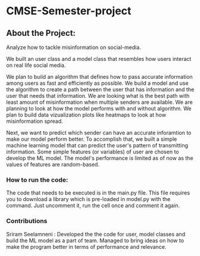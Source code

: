 # CMSE-Semester-project

## About the Project:

Analyze how to tackle misinformation on social-media.

We built an user class and a model class that resembles how users interact on real life social media.

We plan to build an algorithm that defines how to pass accurate information among users as fast and efficiently as possible. We build a model and use the algorithm to create a path between the user that has information and the user that needs that information. We are looking what is the best path with least amount of misinformation
when multiple senders are available.
We are planning to look at how the model performs with and without algorithm. We plan to build data vizualization plots like heatmaps to look at how misinformation spread.

Next, we want to  predict which sender can have an accurate inforamtion to make our model perform better. To accomplish that, we built a simple machine learning model that can predict the user's pattern of transmitting information. Some simple features (or variables) of user are chosen to develop the ML model. The model's performance is limited as of now as the values of features are random-based.


### How to run the code:

The code that needs to be executed is in the main.py file. This file requires you to download a library which is pre-loaded in model.py with the command. Just uncomment it, run the cell once and comment it again.


### Contributions

Sriram Seelamneni  : Developed the the code for user, model classes and build the ML model as a part of team. Managed to bring ideas on how to make the program better in terms of performance and relevance.
